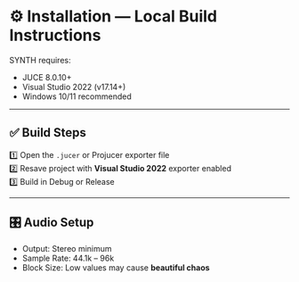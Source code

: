# ⚙️ Installation — Local Build Instructions

SYNTH requires:
- JUCE 8.0.10+
- Visual Studio 2022 (v17.14+)
- Windows 10/11 recommended

---

## ✅ Build Steps
1️⃣ Open the `.jucer` or Projucer exporter file  
2️⃣ Resave project with **Visual Studio 2022** exporter enabled  
3️⃣ Build in Debug or Release

---

## 🎛 Audio Setup
- Output: Stereo minimum
- Sample Rate: 44.1k – 96k
- Block Size: Low values may cause **beautiful chaos**
